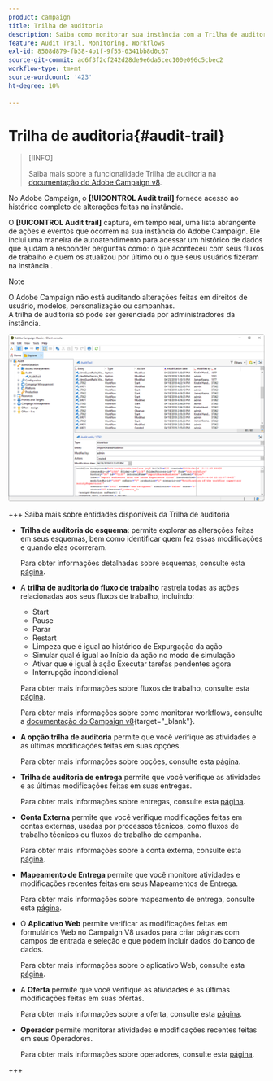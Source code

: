 ```yaml
---
product: campaign
title: Trilha de auditoria
description: Saiba como monitorar sua instância com a Trilha de auditoria do Campaign
feature: Audit Trail, Monitoring, Workflows
exl-id: 8508d879-fb38-4b1f-9f55-0341bb8d0c67
source-git-commit: ad6f3f2cf242d28de9e6da5cec100e096c5cbec2
workflow-type: tm+mt
source-wordcount: '423'
ht-degree: 10%

---
```


# Trilha de auditoria{#audit-trail}

>[!INFO]
>
>Saiba mais sobre a funcionalidade Trilha de auditoria na [documentação do Adobe Campaign v8](https://experienceleague.adobe.com/pt-br/docs/campaign/campaign-v8/analytics/audit-trail).

No Adobe Campaign, o **[!UICONTROL Audit trail]** fornece acesso ao histórico completo de alterações feitas na instância.

O **[!UICONTROL Audit trail]** captura, em tempo real, uma lista abrangente de ações e eventos que ocorrem na sua instância do Adobe Campaign. Ele inclui uma maneira de autoatendimento para acessar um histórico de dados que ajudam a responder perguntas como: o que aconteceu com seus fluxos de trabalho e quem os atualizou por último ou o que seus usuários fizeram na instância .

>[!NOTE]
>
>O Adobe Campaign não está auditando alterações feitas em direitos de usuário, modelos, personalização ou campanhas.\
>A trilha de auditoria só pode ser gerenciada por administradores da instância.

![](assets/audit_trail_2.png)

+++ Saiba mais sobre entidades disponíveis da Trilha de auditoria

* **Trilha de auditoria do esquema**: permite explorar as alterações feitas em seus esquemas, bem como identificar quem fez essas modificações e quando elas ocorreram.

  Para obter informações detalhadas sobre esquemas, consulte esta [página](../../configuration/using/data-schemas.md).

* A **trilha de auditoria do fluxo de trabalho** rastreia todas as ações relacionadas aos seus fluxos de trabalho, incluindo:

   * Start
   * Pause
   * Parar
   * Restart
   * Limpeza que é igual ao histórico de Expurgação da ação
   * Simular qual é igual ao Início da ação no modo de simulação
   * Ativar que é igual à ação Executar tarefas pendentes agora
   * Interrupção incondicional

  Para obter mais informações sobre fluxos de trabalho, consulte esta [página](../../workflow/using/about-workflows.md).

  Para obter mais informações sobre como monitorar workflows, consulte a [documentação do Campaign v8](https://experienceleague.adobe.com/docs/campaign/automation/workflows/monitoring-workflows/monitor-workflow-execution.html?lang=pt-BR){target="_blank"}.


* **A opção trilha de auditoria** permite que você verifique as atividades e as últimas modificações feitas em suas opções.

  Para obter mais informações sobre opções, consulte esta [página](../../installation/using/configuring-campaign-options.md).

* **Trilha de auditoria de entrega** permite que você verifique as atividades e as últimas modificações feitas em suas entregas.

  Para obter mais informações sobre entregas, consulte esta [página](../../delivery/using/communication-channels.md).

* **Conta Externa** permite que você verifique modificações feitas em contas externas, usadas por processos técnicos, como fluxos de trabalho técnicos ou fluxos de trabalho de campanha.

  Para obter mais informações sobre a conta externa, consulte esta [página](../../installation/using/external-accounts.md).

* **Mapeamento de Entrega** permite que você monitore atividades e modificações recentes feitas em seus Mapeamentos de Entrega.

  Para obter mais informações sobre mapeamento de entrega, consulte esta [página](../../configuration/using/target-mapping.md).

* O **Aplicativo Web** permite verificar as modificações feitas em formulários Web no Campaign V8 usados para criar páginas com campos de entrada e seleção e que podem incluir dados do banco de dados.

  Para obter mais informações sobre o aplicativo Web, consulte esta [página](../../web/using/about-web-applications.md).

* A **Oferta** permite que você verifique as atividades e as últimas modificações feitas em suas ofertas.

  Para obter mais informações sobre a oferta, consulte esta [página](../../interaction/using/interaction-and-offer-management.md).

* **Operador** permite monitorar atividades e modificações recentes feitas em seus Operadores.

  Para obter mais informações sobre operadores, consulte esta [página](../../platform/using/access-management-operators.md).

+++
